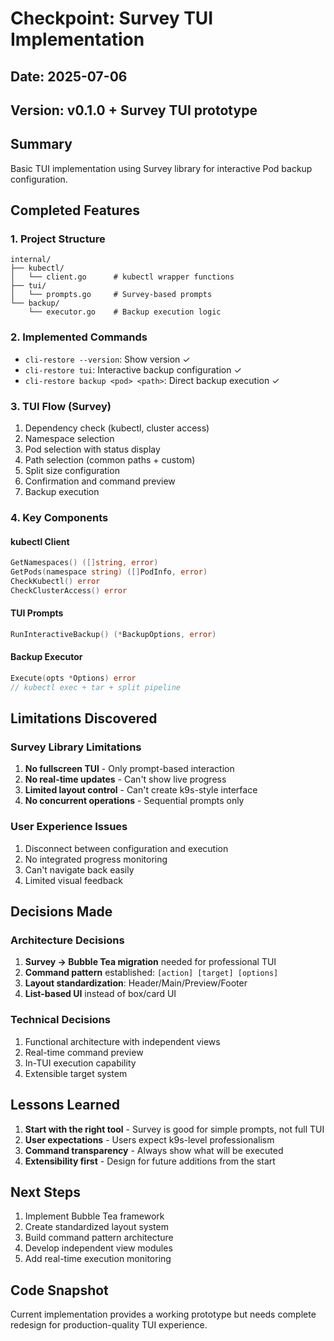 # Checkpoint: Survey TUI Implementation

## Date: 2025-07-06
## Version: v0.1.0 + Survey TUI prototype

## Summary
Basic TUI implementation using Survey library for interactive Pod backup configuration.

## Completed Features

### 1. Project Structure
```
internal/
├── kubectl/
│   └── client.go      # kubectl wrapper functions
├── tui/
│   └── prompts.go     # Survey-based prompts
└── backup/
    └── executor.go    # Backup execution logic
```

### 2. Implemented Commands
- `cli-restore --version`: Show version ✓
- `cli-restore tui`: Interactive backup configuration ✓
- `cli-restore backup <pod> <path>`: Direct backup execution ✓

### 3. TUI Flow (Survey)
1. Dependency check (kubectl, cluster access)
2. Namespace selection
3. Pod selection with status display
4. Path selection (common paths + custom)
5. Split size configuration
6. Confirmation and command preview
7. Backup execution

### 4. Key Components

#### kubectl Client
```go
GetNamespaces() ([]string, error)
GetPods(namespace string) ([]PodInfo, error)
CheckKubectl() error
CheckClusterAccess() error
```

#### TUI Prompts
```go
RunInteractiveBackup() (*BackupOptions, error)
```

#### Backup Executor
```go
Execute(opts *Options) error
// kubectl exec + tar + split pipeline
```

## Limitations Discovered

### Survey Library Limitations
1. **No fullscreen TUI** - Only prompt-based interaction
2. **No real-time updates** - Can't show live progress
3. **Limited layout control** - Can't create k9s-style interface
4. **No concurrent operations** - Sequential prompts only

### User Experience Issues
1. Disconnect between configuration and execution
2. No integrated progress monitoring
3. Can't navigate back easily
4. Limited visual feedback

## Decisions Made

### Architecture Decisions
1. **Survey → Bubble Tea migration** needed for professional TUI
2. **Command pattern** established: `[action] [target] [options]`
3. **Layout standardization**: Header/Main/Preview/Footer
4. **List-based UI** instead of box/card UI

### Technical Decisions
1. Functional architecture with independent views
2. Real-time command preview
3. In-TUI execution capability
4. Extensible target system

## Lessons Learned

1. **Start with the right tool** - Survey is good for simple prompts, not full TUI
2. **User expectations** - Users expect k9s-level professionalism
3. **Command transparency** - Always show what will be executed
4. **Extensibility first** - Design for future additions from the start

## Next Steps

1. Implement Bubble Tea framework
2. Create standardized layout system
3. Build command pattern architecture
4. Develop independent view modules
5. Add real-time execution monitoring

## Code Snapshot

Current implementation provides a working prototype but needs complete redesign for production-quality TUI experience.